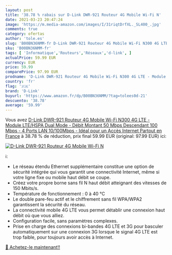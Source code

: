 ```yaml
---
layout: post
title: '38.78 % rabais sur D-Link DWR-921 Routeur 4G Mobile Wi-Fi N'
date: 2021-03-23 20:47:24
image: 'https://m.media-amazon.com/images/I/31riqtDrfXL._SL400_.jpg'
comments: true
category: ofertas
author: 'tole.es'
slug: 'B00BN36NMM-fr D-Link DWR-921 Routeur 4G Mobile Wi-Fi N300 4G LTE -...'
sku: 'B00BN36NMM-fr'
tags: [ 'Informatique','Routeurs','Réseaux','d-link', ]
actualPrice: 59.99 EUR
currency: EUR
price: 59.99
comparePrice: 97.99 EUR
prodname: 'D-Link DWR-921 Routeur 4G Mobile Wi-Fi N300 4G LTE - Module LTE/HSPA  Dual Mode  - Débit Montant 50 Mbps  Descendant 100 Mbps - 4 Ports LAN 10/100Mbps - Idéal pour un Accès Internet Partout en France'
country: 'fr'
flag: '🇫🇷'
brand: 'D-Link'
buyurl: 'https://www.amazon.fr/dp/B00BN36NMM/?tag=tolees0d-21'
descuento: '38.78'
average: '59.99'
---
```


Vous avez [D-Link DWR-921 Routeur 4G Mobile Wi-Fi N300 4G LTE - Module LTE/HSPA  Dual Mode  - Débit Montant 50 Mbps  Descendant 100 Mbps - 4 Ports LAN 10/100Mbps - Idéal pour un Accès Internet Partout en France](https://www.amazon.fr/dp/B00BN36NMM/?tag=tolees0d-21)  à  38.78 % de réduction, prix final  59.99 EUR (original: 97.99 EUR) ici:

[![D-Link DWR-921 Routeur 4G Mobile Wi-Fi N](https://m.media-amazon.com/images/I/31riqtDrfXL._SL400_.jpg)](https://www.amazon.fr/dp/B00BN36NMM/?tag=tolees0d-21)

ℹ️:

- Le réseau étendu Ethernet supplémentaire constitue une option de sécurité intégrée qui vous garantit une connectivité Internet, même si votre ligne fixe ou mobile haut débit se coupe.
- Créez votre propre borne sans fil N haut débit atteignant des vitesses de 150 Mbits/s.
- Température de fonctionnement : 0 à 40 °C
- Le double pare-feu actif et le chiffrement sans fil WPA/WPA2 garantissent la sécurité du réseau.
- La connectivité mobile 4G LTE vous permet détablir une connexion haut débit où que vous alliez.
- Configuration facile, sans paramètres complexes.
- Prise en charge des connexions bi-bandes 4G LTE et 3G pour basculer automatiquement sur une connexion 3G lorsque le signal 4G LTE est trop faible, pour toujours avoir accès à Internet.

[🛒 Achetez-le maintenant!!](https://www.amazon.fr/dp/B00BN36NMM/?tag=tolees0d-21)
